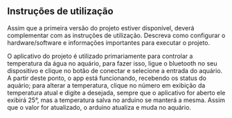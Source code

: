 
## Instruções de utilização

Assim que a primeira versão do projeto estiver disponível, deverá complementar com as instruções de utilização. Descreva como configurar o hardware/software e informações importantes para executar o projeto.

O aplicativo do projeto é utilizado primariamente para controlar a temperatura da água no aquário, para fazer isso, ligue o bluetooth no seu dispositivo e clique no botão de conectar e selecione a entrada do aquário. A partir deste ponto, o app está funcionando, recebendo os status do aquário; para alterar a temperatura, clique no número em exibição da temperatura atual e digite a desejada, sempre que o aplicativo for aberto ele exibirá 25°, mas a temperatura salva no arduino se manterá a mesma. Assim que o valor for atualizado, o arduino atualiza e muda no aquário.
